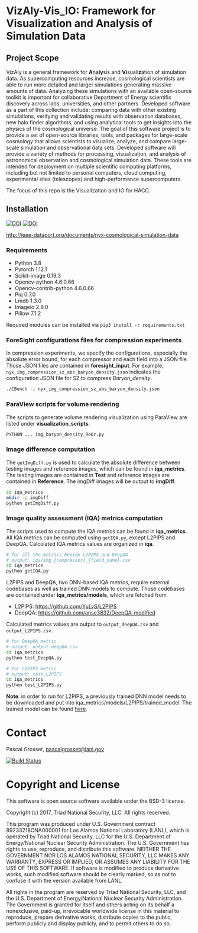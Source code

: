 # VizAly-Vis_IO: Framework for Visualization and Analysis of Simulation Data

## Project Scope
VizAly is a general framework for **A**na**ly**sis and **Vi**suali**z**ation of simulation data. As supercomputing resources increase, cosmological scientists are able to run more detailed and larger simulations generating massive amounts of data. Analyzing these simulations with an available open-source toolkit is important for collaborative Department of Energy scientific discovery across labs, universities, and other partners. Developed software as a part of this collection include: comparing data with other existing simulations, verifying and validating results with observation databases, new halo finder algorithms, and using analytical tools to get insights into the physics of the cosmological universe. The goal of this software project is to provide a set of open-source libraries, tools, and packages for large-scale cosmology that allows scientists to visualize, analyze, and compare large-scale simulation and observational data sets. Developed software will provide a variety of methods for processing, visualization, and analysis of astronomical observation and cosmological simulation data. These tools are intended for deployment on multiple scientific computing platforms, including but not limited to personal computers, cloud computing, experimental sites (telescopes) and high-performance supercomputers.

The focus of this repo is the Visualization and IO for HACC.

<!-- AD/AE for submission to DRBSD22: Analyzing the Impact of Lossy Data Reduction on Volume Rendering of Cosmology Data. -->
## Installation

<!-- **Reproductioin initiative** -->

[![DOI](https://zenodo.org/badge/528606976.svg)](https://zenodo.org/badge/latestdoi/528606976) [![DOI](https://zenodo.org/badge/528893694.svg)](https://zenodo.org/badge/latestdoi/528893694)

http://ieee-dataport.org/documents/nyx-cosmological-simulation-data

### Requirements 

- Python 3.8
- Pytorch 1.12.1
- Scikit-image 0.19.3
- Opencv-python 4.6.0.66
- Opencv-contrib-python 4.6.0.66
- Piq 0.7.0
- Lmdb 1.3.0
- Imageio 2.9.0
- Pillow 7.1.2

Required modules can be installed via ` pip3 install -r requirements.txt `


### ForeSight configurations files for compression experiments

In compression experiments, we specify the configurations, especially the absolute error bound, for each compressor and each field into a JSON file. Those JSON files are contained in **foresight_input**. For example, `nyx_img_compression_sz_abs_baryon_density.json` indicates the configuration JSON file for SZ to compress *Baryon_density*.

```bash
./CBench -i nyx_img_compression_sz_abs_baryon_density.json
```

### ParaView scripts for volume rendering

The scripts to generate volume rendering visualization using ParaView are listed under **visualization_scripts**.

```bash
PYTHON ... img_baryon_density_ReOr.py
```

### Image difference computation

The `getImgDiff.py` is used to calculate the absolute difference between testing images and reference images, which can be found in **iqa_metrics**. The testing images are contained in **Test** and reference images are contained in **Reference**. The imgDiff images will be output to **imgDiff**.

```bash
cd iqa_metrics
mkdir -p imgDiff
python getImgDiff.py
```

### Image quality assessment (IQA) metrics computation

The scripts used to compute the IQA metrics can be found in **iqa_metrics**. All IQA metrics can be computed using `getIQA.py`, except L2PIPS and DeepQA. Calculated IQA metrics values are organized in **iqa**.

```bash
# for all the metrics beside L2PIPS and DeepQA
# output: iqa/img_{compressor}_{field_name}.csv
cd iqa_metrics
python getIQA.py 
```

L2PIPS and DeepQA, two DNN-based IQA metrics, require external codebases as well as trained DNN models to compute. Those codebases are contained under **iqa_metrics/models**, which are fetched from

- L2PIPS: https://github.com/YuLvS/L2PIPS
- DeepQA: https://github.com/anse3832/DeepQA-modified

Calculated metrics values are output to `output_deepQA.csv` and `output_L2PIPS.csv`.

```bash
# for DeepQA metric
# output: output_deepQA.csv
cd iqa_metrics
python test_DeepQA.py 

# for L2PIPS metric
# output: test_L2PIPS
cd iqa_metrics
python test_L2PIPS.py 
```

**Note**: in order to run for L2PIPS, a previously trained DNN model needs to be downloaded and put into iqa_metrics/models/L2PIPS/trained_model. The trained model can be found [here](https://drive.google.com/drive/folders/1ClTLIOJrrXX5i_h-EZU9LkXEh5TDAAuc?usp=sharing).


# Contact
Pascal Grosset, pascalgrosset@lanl.gov

[![Build Status](https://travis-ci.org/lanl/VizAly-Vis_IO.svg?branch=master)](https://travis-ci.org/lanl/VizAly-Vis_IO)


# Copyright and License
This software is open source software available under the BSD-3 license.

Copyright (c) 2017, Triad National Security, LLC. All rights reserved.

This program was produced under U.S. Government contract 89233218CNA000001 for Los Alamos National Laboratory (LANL), which is operated by Triad National Security, LLC for the U.S. Department of Energy/National Nuclear Security Administration. The U.S. Government has rights to use, reproduce, and distribute this software. NEITHER THE GOVERNMENT NOR LOS ALAMOS NATIONAL SECURITY, LLC MAKES ANY WARRANTY, EXPRESS OR IMPLIED, OR ASSUMES ANY LIABILITY FOR THE USE OF THIS SOFTWARE. If software is modified to produce derivative works, such modified software should be clearly marked, so as not to confuse it with the version available from LANL.

All rights in the program are reserved by Triad National Security, LLC, and the U.S. Department of Energy/National Nuclear Security Administration. The Government is granted for itself and others acting on its behalf a nonexclusive, paid-up, irrevocable worldwide license in this material to reproduce, prepare derivative works, distribute copies to the public, perform publicly and display publicly, and to permit others to do so.
